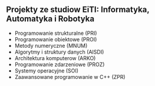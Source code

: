 ## Projekty ze studiow EiTI: Informatyka, Automatyka i Robotyka
* Programowanie strukturalne (PRI)
* Programowanie obiektowe (PROI)
* Metody numeryczne (MNUM)
* Algorytmy i struktury danych (AISDI)
* Architektura komputerow (ARKO)
* Programowanie zdarzeniowe (PROZ)
* Systemy operacyjne (SOI)
* Zaawansowane programowanie w C++ (ZPR)